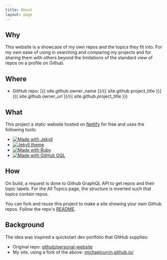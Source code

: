 ```yaml
---
title: About
layout: page
---
```


## Why

This website is a showcase of my own repos and the topics they fit into. For my own ease of using in searching and comparing my projects and for sharing them with others beyond the limitations of the standard view of repos on a profile on Github.


## Where

- GitHub repo: [{{ site.github.owner_name }}/{{ site.github.project_title }}]({{ site.github.owner_url }}/{{ site.github.project_title }})


## What

This project a static website hosted on [Netlify](netlify.com) for free and uses the following tools:

- [![Made with Jekyll](https://img.shields.io/badge/Made_with-Jekyll-blue?logo=jekyll)](https://jekyllrb.com)
- [![Jekyll theme](https://img.shields.io/badge/Theme-jekyll%2D-bulma-blue)](https://github.com/jekyll-octopod/jekyll-bulma)
- [![Made with Ruby](https://img.shields.io/badge/Made_with-Ruby-blue?logo=ruby)](https://www.ruby-lang.org)
- [![Made with GitHub GQL](https://img.shields.io/badge/Made%20with-GitHub_GraphQL-blue?logo=graphql)](https://developer.github.com/v4/)


## How

On build, a request is done to Github GraphQL API to get repos and their topic labels. For the All Topics page, the structure is inverted such that topics contain repos.

You can fork and reuse this project to make a site showing your own Github repos. Follow the repo's [README](https://github.com/MichaelCurrin/my-github-projects/blob/master/README.md).


## Background

The idea was inspired a quickstart dev portfolio that GitHub supplies:

- Original repo: [github/personal-website](https://github.com/github/personal-website)
- My site, using a fork of the above: [michaelcurrin.github.io/](https://michaelcurrin.github.io/)
